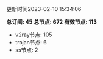 更新时间2023-02-10 15:34:06

**总订阅: 45**
**总节点: 672**
**有效节点: 113**
- v2ray节点: 105
- trojan节点: 6
- ss节点: 2
